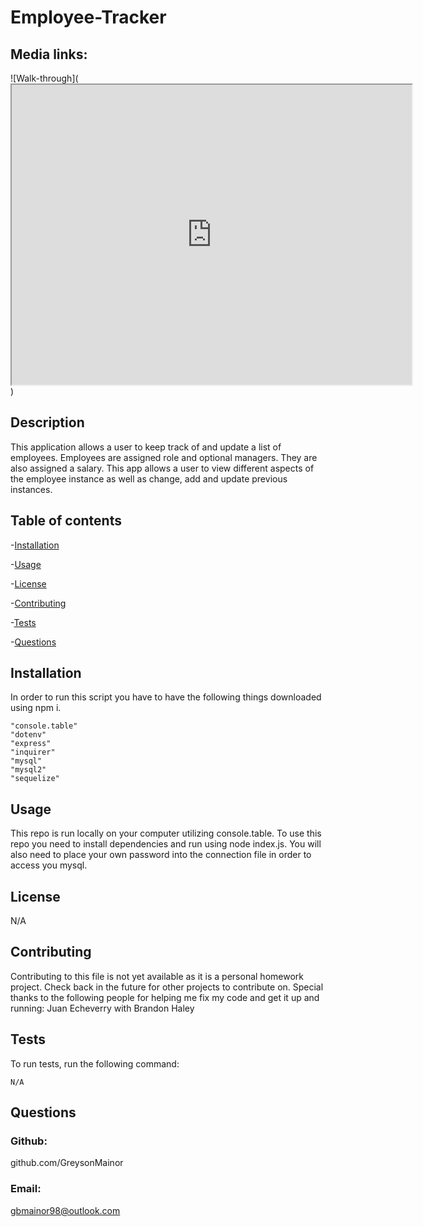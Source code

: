 # Employee-Tracker

## Media links:
![Walk-through](<iframe src="https://drive.google.com/file/d/1NtRMy8lUInzkGbambYbhiK2Mgh0tx_Ks/preview" width="640" height="480"></iframe>)

## Description
This application allows a user to keep track of and update a list of employees.  Employees are assigned role and optional managers.  They are also assigned a salary.  This app allows a user to view different aspects of the employee instance as well as change, add and update previous instances.

 ## Table of contents

-[Installation](#installation)

-[Usage](#usage)

-[License](#license)

-[Contributing](#contributing)

-[Tests](#tests)

-[Questions](#questions)

## Installation

In order to run this script you have to have the following things downloaded using npm i.
```
"console.table"
"dotenv"
"express"
"inquirer"
"mysql"
"mysql2"
"sequelize"
```

## Usage

This repo is run locally on your computer utilizing console.table.  To use this repo you need to install dependencies and run using node index.js.  You will also need to place your own password into the connection file in order to access you mysql.
## License

N/A


## Contributing
Contributing to this file is not yet available as it is a personal homework project.  Check back in the future for other projects to contribute on.
Special thanks to the following people for helping me fix my code and get it up and running:
Juan Echeverry
with Brandon Haley
## Tests

To run tests, run the following command:

```
N/A
```

## Questions

### Github:
github.com/GreysonMainor

### Email:
gbmainor98@outlook.com
  
